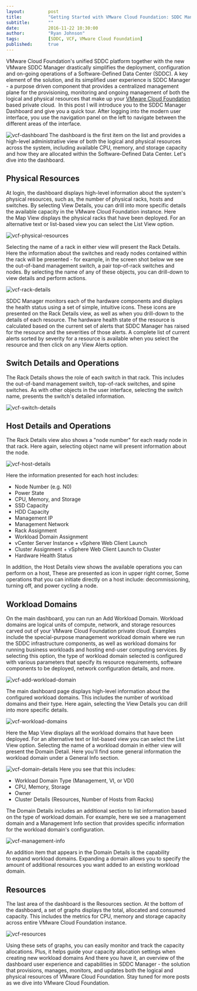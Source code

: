 ```yaml
---
layout:         post
title:          "Getting Started with VMware Cloud Foundation: SDDC Manager’s Dashboard"
subtitle:       ""
date:           2016-11-22 10:30:00
author:         "Ryan Johnson"
tags:           [SDDC, VCF, VMware Cloud Foundation]
published:      true
---
```


VMware Cloud Foundation's unified SDDC platform together with the new VMware SDDC Manager drastically simplifies the deployment, configuration and on-going operations of a Software-Defined Data Center (SDDC). A key element of the solution, and its simplified user experience is SDDC Manager - a purpose driven component that provides a centralized management plane for the provisioning, monitoring and ongoing management of both the logical and physical resources that make up your [VMware Cloud Foundation](http://www.vmware.com/products/cloud-foundation) based private cloud.  In this post I will introduce you to the SDDC Manager Dashboard and give you a quick tour. After logging into the modern user interface, you use the navigation panel on the left to navigate between the different areas of the interface.

![vcf-dashboard](/images/post-vcf-dashboard.png) The dashboard is the first item on the list and provides a high-level administrative view of both the logical and physical resources across the system, including available CPU, memory, and storage capacity and how they are allocated within the Software-Defined Data Center. Let's dive into the dashboard.

## Physical Resources

At login, the dashboard displays high-level information about the system's physical resources, such as, the number of physical racks, hosts and switches. By selecting View Details, you can drill into more specific details the available capacity in the VMware Cloud Foundation instance. Here the Map View displays the physical racks that have been deployed. For an alternative text or list-based view you can select the List View option.

![vcf-physical-resources](/images/post-vcf-physical-resources.png)

Selecting the name of a rack in either view will present the Rack Details. Here the information about the switches and ready nodes contained within the rack will be presented - for example, in the screen shot below we see the out-of-band management switch, a pair top-of-rack switches and nodes. By selecting the name of any of these objects, you can drill-down to view details and perform actions.

![vcf-rack-details](/images/post-vcf-rack-details.png)

SDDC Manager monitors each of the hardware components and displays the health status using a set of simple, intuitive icons. These icons are presented on the Rack Details view, as well as when you drill-down to the details of each resource. The hardware health state of the resource is calculated based on the current set of alerts that SDDC Manager has raised for the resource and the severities of those alerts. A complete list of current alerts sorted by severity for a resource is available when you select the resource and then click on any View Alerts option.

## Switch Details and Operations

The Rack Details shows the role of each switch in that rack. This includes the out-of-band management switch, top-of-rack switches, and spine switches. As with other objects in the user interface, selecting the switch name, presents the switch's detailed information.

![vcf-switch-details](/images/post-vcf-switch-details.png)

## Host Details and Operations

The Rack Details view also shows a "node number" for each ready node in that rack. Here again, selecting object name will present information about the node.

![vcf-host-details](/images/post-vcf-host-details.png)

Here the information presented for each host includes:

*   Node Number (e.g. N0)
*   Power State
*   CPU, Memory, and Storage
*   SSD Capacity
*   HDD Capacity
*   Management IP
*   Management Network
*   Rack Assignment
*   Workload Domain Assignment
*   vCenter Server Instance + vSphere Web Client Launch
*   Cluster Assignment + vSphere Web Client Launch to Cluster
*   Hardware Health Status

In addition, the Host Details view shows the available operations you can perform on a host, These are presented as icon in upper right corner, Some operations that you can initiate directly on a host include: decommissioning, turning off, and power cycling a node.

## Workload Domains

On the main dashboard, you can run an Add Workload Domain. Workload domains are logical units of compute, network, and storage resources carved out of your VMware Cloud Foundation private cloud. Examples include the special-purpose management workload domain where we run the SDDC infrastructure components, as well as workload domains for running business workloads and hosting end-user computing services. By selecting this option, the type of workload domain selected is configured with various parameters that specify its resource requirements, software components to be deployed, network configuration details, and more.

![vcf-add-workload-domain](/images/post-vcf-add-workload-domain.png)

The main dashboard page displays high-level information about the configured workload domains. This includes the number of workload domains and their type. Here again, selecting the View Details you can drill into more specific details.

![vcf-workload-domains](/images/post-vcf-workload-domains.png)

Here the Map View displays all the workload domains that have been deployed. For an alternative text or list-based view you can select the List View option. Selecting the name of a workload domain in either view will present the Domain Detail. Here you'll find some general information the workload domain under a General Info section.

![vcf-domain-details](/images/post-vcf-domain-details.png) Here you see that this includes:

*   Workload Domain Type (Management, VI, or VDI)
*   CPU, Memory, Storage
*   Owner
*   Cluster Details (Resources, Number of Hosts from Racks)

The Domain Details includes an additional section to list information based on the type of workload domain. For example, here we see a management domain and a Management Info section that provides specific information for the workload domain's configuration.

![vcf-management-info](/images/post-vcf-management-info.png)

An addition item that appears in the Domain Details is the capability to expand workload domains. Expanding a domain allows you to specify the amount of additional resources you want added to an existing workload domain.

## Resources

The last area of the dashboard is the Resources section. At the bottom of the dashboard, a set of graphs displays the total, allocated and consumed capacity. This includes the metrics for CPU, memory and storage capacity across entire VMware Cloud Foundation instance.

![vcf-resources](/images/post-vcf-resources.png)

Using these sets of graphs, you can easily monitor and track the capacity allocations. Plus, it helps guide your capacity allocation settings when creating new workload domains And there you have it, an overview of the dashboard user experience and capabilities in SDDC Manager - the solution that provisions, manages, monitors, and updates both the logical and physical resources of VMware Cloud Foundation. Stay tuned for more posts as we dive into VMware Cloud Foundation.
